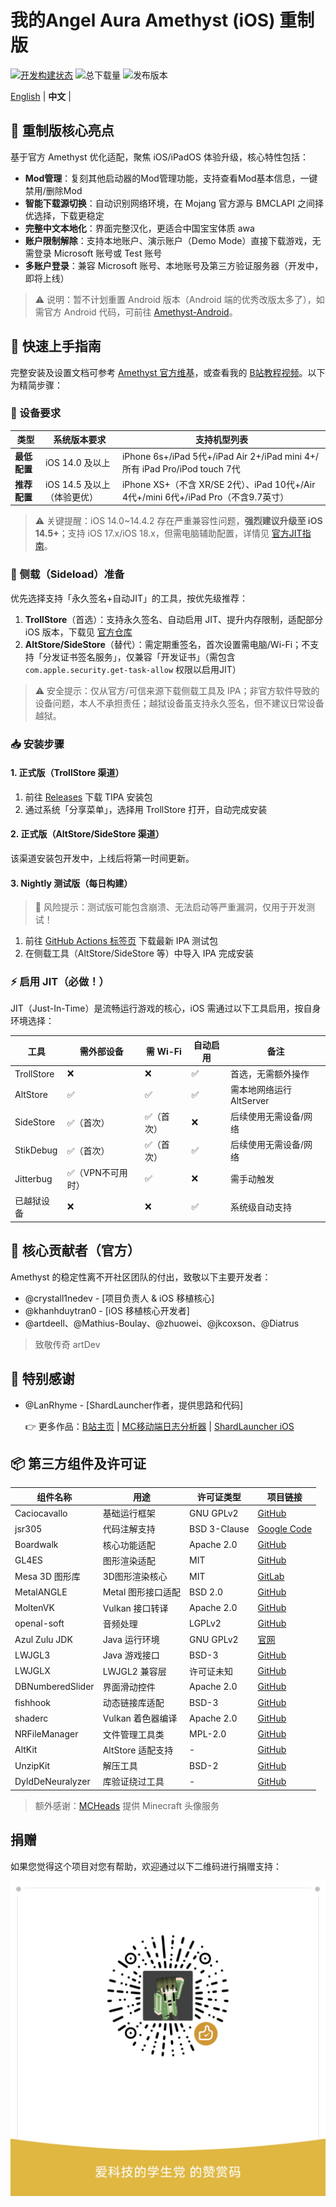# 我的Angel Aura Amethyst (iOS) 重制版
[![开发构建状态](https://github.com/herbrine8403/Amethyst-iOS-MyRemastered/actions/workflows/development.yml/badge.svg?branch=main)](.github/workflows/development.yml)
![总下载量](https://img.shields.io/github/downloads/herbrine8403/Amethyst-iOS-MyRemastered/total?style=flat-square&color=00a82a)
![发布版本](https://img.shields.io/github/v/release/herbrine8403/Amethyst-iOS-MyRemastered?style=flat-square&color=00a82a)

[English](README_EN.md) | **中文** |

## 🌟 重制版核心亮点
基于官方 Amethyst 优化适配，聚焦 iOS/iPadOS 体验升级，核心特性包括：
- **Mod管理**：复刻其他启动器的Mod管理功能，支持查看Mod基本信息，一键禁用/删除Mod
- **智能下载源切换**：自动识别网络环境，在 Mojang 官方源与 BMCLAPI 之间择优选择，下载更稳定
- **完整中文本地化**：界面完整汉化，更适合中国宝宝体质 awa
- **账户限制解除**：支持本地账户、演示账户（Demo Mode）直接下载游戏，无需登录 Microsoft 账号或 Test 账号
- **多账户登录**：兼容 Microsoft 账号、本地账号及第三方验证服务器（开发中，即将上线）

> ⚠️ 说明：暂不计划重置 Android 版本（Android 端的优秀改版太多了），如需官方 Android 代码，可前往 [Amethyst-Android](https://github.com/AngelAuraMC/Amethyst-Android)。


## 🚀 快速上手指南
完整安装及设置文档可参考 [Amethyst 官方维基](https://wiki.angelauramc.dev/wiki/getting_started/INSTALL.html#ios)，或查看我的 [B站教程视频](https://b23.tv/KyxZr12)。以下为精简步骤：


### 📱 设备要求
| 类型       | 系统版本要求                | 支持机型列表                                                                 |
|------------|-----------------------------|------------------------------------------------------------------------------|
| **最低配置** | iOS 14.0 及以上             | iPhone 6s+/iPad 5代+/iPad Air 2+/iPad mini 4+/所有 iPad Pro/iPod touch 7代 |
| **推荐配置** | iOS 14.5 及以上（体验更优） | iPhone XS+（不含 XR/SE 2代）、iPad 10代+/Air 4代+/mini 6代+/iPad Pro（不含9.7英寸） |

> ⚠️ 关键提醒：iOS 14.0~14.4.2 存在严重兼容性问题，**强烈建议升级至 iOS 14.5+**；支持 iOS 17.x/iOS 18.x，但需电脑辅助配置，详情见 [官方JIT指南](https://wiki.angelauramc.dev/wiki/faq/ios/JIT.html#what-are-the-methods-to-enable-jit)。


### 🔧 侧载（Sideload）准备
优先选择支持「永久签名+自动JIT」的工具，按优先级推荐：
1. **TrollStore**（首选）：支持永久签名、自动启用 JIT、提升内存限制，适配部分 iOS 版本，下载见 [官方仓库](https://github.com/opa334/TrollStore)
2. **AltStore/SideStore**（替代）：需定期重签名，首次设置需电脑/Wi-Fi；不支持「分发证书签名服务」，仅兼容「开发证书」（需包含 `com.apple.security.get-task-allow` 权限以启用JIT）

> ⚠️ 安全提示：仅从官方/可信来源下载侧载工具及 IPA；非官方软件导致的设备问题，本人不承担责任；越狱设备虽支持永久签名，但不建议日常设备越狱。


### 📥 安装步骤
#### 1. 正式版（TrollStore 渠道）
1. 前往 [Releases](https://github.com/herbrine8403/Amethyst-iOS-MyRemastered/releases) 下载 TIPA 安装包
2. 通过系统「分享菜单」，选择用 TrollStore 打开，自动完成安装

#### 2. 正式版（AltStore/SideStore 渠道）
该渠道安装包开发中，上线后将第一时间更新。

#### 3. Nightly 测试版（每日构建）
> 🔴 风险提示：测试版可能包含崩溃、无法启动等严重漏洞，仅用于开发测试！
1. 前往 [GitHub Actions 标签页](https://github.com/herbrine8403/Amethyst-iOS-MyRemastered/actions) 下载最新 IPA 测试包
2. 在侧载工具（AltStore/SideStore 等）中导入 IPA 完成安装


### ⚡ 启用 JIT（必做！）
JIT（Just-In-Time）是流畅运行游戏的核心，iOS 需通过以下工具启用，按自身环境选择：

| 工具         | 需外部设备 | 需 Wi-Fi | 自动启用 | 备注                     |
|--------------|------------|----------|----------|--------------------------|
| TrollStore   | ❌         | ❌       | ✅       | 首选，无需额外操作       |
| AltStore     | ✅         | ✅       | ✅       | 需本地网络运行 AltServer |
| SideStore    | ✅（首次） | ✅（首次）| ❌       | 后续使用无需设备/网络    |
| StikDebug    | ✅（首次） | ✅（首次）| ✅       | 后续使用无需设备/网络    |
| Jitterbug    | ✅（VPN不可用时） | ✅ | ❌ | 需手动触发               |
| 已越狱设备   | ❌         | ❌       | ✅       | 系统级自动支持           |


## 👥 核心贡献者（官方）
Amethyst 的稳定性离不开社区团队的付出，致敬以下主要开发者：
- @crystall1nedev - [项目负责人 & iOS 移植核心]
- @khanhduytran0 - [iOS 移植核心开发者]
- @artdeell、@Mathius-Boulay、@zhuowei、@jkcoxson、@Diatrus
> 致敬传奇 artDev


## 🙏 特别感谢
- @LanRhyme - [ShardLauncher作者，提供思路和代码]

  👉 更多作品：[B站主页](https://b23.tv/3rmAFc2) | [MC移动端日志分析器](https://github.com/LanRhyme/Web-MinecraftLogAnalyzer) | [ShardLauncher iOS](https://github.com/LanRhyme/ShardLauncher-iOS)


## 📦 第三方组件及许可证
| 组件名称               | 用途                     | 许可证类型               | 项目链接                                                                 |
|------------------------|--------------------------|--------------------------|--------------------------------------------------------------------------|
| Caciocavallo           | 基础运行框架             | GNU GPLv2                | [GitHub](https://github.com/PojavLauncherTeam/caciocavallo)              |
| jsr305                 | 代码注解支持             | BSD 3-Clause             | [Google Code](https://code.google.com/p/jsr-305)                         |
| Boardwalk              | 核心功能适配             | Apache 2.0               | [GitHub](https://github.com/zhuowei/Boardwalk)                            |
| GL4ES                  | 图形渲染适配             | MIT                      | [GitHub](https://github.com/ptitSeb/gl4es)                                |
| Mesa 3D 图形库         | 3D图形渲染核心            | MIT                      | [GitLab](https://gitlab.freedesktop.org/mesa/mesa)                        |
| MetalANGLE             | Metal 图形接口适配        | BSD 2.0                  | [GitHub](https://github.com/khanhduytran0/metalangle)                     |
| MoltenVK               | Vulkan 接口转译          | Apache 2.0               | [GitHub](https://github.com/KhronosGroup/MoltenVK)                        |
| openal-soft            | 音频处理                 | LGPLv2                   | [GitHub](https://github.com/kcat/openal-soft)                            |
| Azul Zulu JDK          | Java 运行环境            | GNU GPLv2                | [官网](https://www.azul.com/downloads/?package=jdk)                       |
| LWJGL3                 | Java 游戏接口            | BSD-3                    | [GitHub](https://github.com/PojavLauncherTeam/lwjgl3)                     |
| LWJGLX                 | LWJGL2 兼容层            | 许可证未知               | [GitHub](https://github.com/PojavLauncherTeam/lwjglx)                     |
| DBNumberedSlider       | 界面滑动控件             | Apache 2.0               | [GitHub](https://github.com/khanhduytran0/DBNumberedSlider)               |
| fishhook               | 动态链接库适配           | BSD-3                    | [GitHub](https://github.com/khanhduytran0/fishhook)                       |
| shaderc                | Vulkan 着色器编译        | Apache 2.0               | [GitHub](https://github.com/khanhduytran0/shaderc)                        |
| NRFileManager          | 文件管理工具类           | MPL-2.0                  | [GitHub](https://github.com/mozilla-mobile/firefox-ios)                   |
| AltKit                 | AltStore 适配支持        | -                        | [GitHub](https://github.com/rileytestut/AltKit)                           |
| UnzipKit               | 解压工具                 | BSD-2                    | [GitHub](https://github.com/abbeycode/UnzipKit)                           |
| DyldDeNeuralyzer       | 库验证绕过工具           | -                        | [GitHub](https://github.com/xpn/DyldDeNeuralyzer)                         |
> 额外感谢：[MCHeads](https://mc-heads.net) 提供 Minecraft 头像服务


## 捐赠

如果您觉得这个项目对您有帮助，欢迎通过以下二维码进行捐赠支持：

![捐赠二维码](donate.png)
